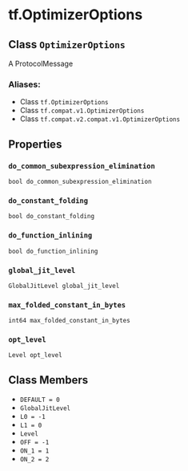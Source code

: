 <div itemscope itemtype="http://developers.google.com/ReferenceObject">
<meta itemprop="name" content="tf.OptimizerOptions" />
<meta itemprop="path" content="Stable" />
<meta itemprop="property" content="do_common_subexpression_elimination"/>
<meta itemprop="property" content="do_constant_folding"/>
<meta itemprop="property" content="do_function_inlining"/>
<meta itemprop="property" content="global_jit_level"/>
<meta itemprop="property" content="max_folded_constant_in_bytes"/>
<meta itemprop="property" content="opt_level"/>
<meta itemprop="property" content="DEFAULT"/>
<meta itemprop="property" content="GlobalJitLevel"/>
<meta itemprop="property" content="L0"/>
<meta itemprop="property" content="L1"/>
<meta itemprop="property" content="Level"/>
<meta itemprop="property" content="OFF"/>
<meta itemprop="property" content="ON_1"/>
<meta itemprop="property" content="ON_2"/>
</div>

# tf.OptimizerOptions

## Class `OptimizerOptions`

A ProtocolMessage



### Aliases:

* Class `tf.OptimizerOptions`
* Class `tf.compat.v1.OptimizerOptions`
* Class `tf.compat.v2.compat.v1.OptimizerOptions`

<!-- Placeholder for "Used in" -->


## Properties

<h3 id="do_common_subexpression_elimination"><code>do_common_subexpression_elimination</code></h3>

`bool do_common_subexpression_elimination`


<h3 id="do_constant_folding"><code>do_constant_folding</code></h3>

`bool do_constant_folding`


<h3 id="do_function_inlining"><code>do_function_inlining</code></h3>

`bool do_function_inlining`


<h3 id="global_jit_level"><code>global_jit_level</code></h3>

`GlobalJitLevel global_jit_level`


<h3 id="max_folded_constant_in_bytes"><code>max_folded_constant_in_bytes</code></h3>

`int64 max_folded_constant_in_bytes`


<h3 id="opt_level"><code>opt_level</code></h3>

`Level opt_level`




## Class Members

* `DEFAULT = 0` <a id="DEFAULT"></a>
* `GlobalJitLevel` <a id="GlobalJitLevel"></a>
* `L0 = -1` <a id="L0"></a>
* `L1 = 0` <a id="L1"></a>
* `Level` <a id="Level"></a>
* `OFF = -1` <a id="OFF"></a>
* `ON_1 = 1` <a id="ON_1"></a>
* `ON_2 = 2` <a id="ON_2"></a>
